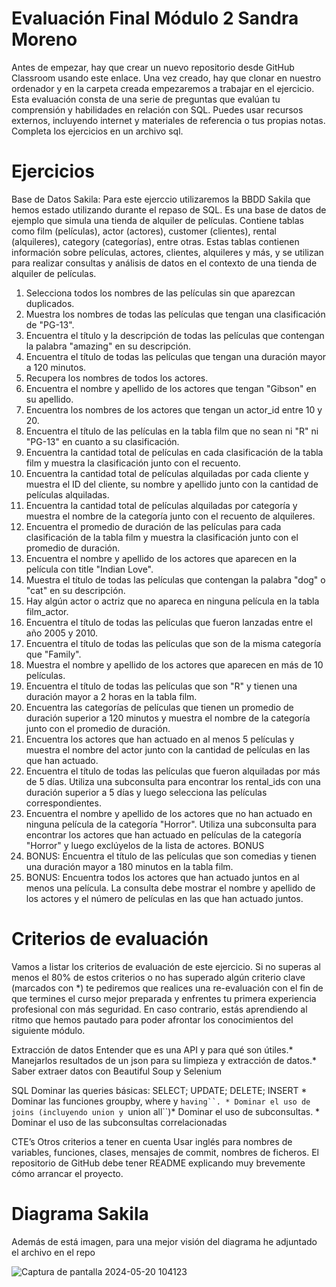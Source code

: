 # Evaluación Final Módulo 2 Sandra Moreno

Antes de empezar, hay que crear un nuevo repositorio desde GitHub Classroom usando
este enlace. Una vez creado, hay que clonar en nuestro ordenador y en la carpeta creada
empezaremos a trabajar en el ejercicio.
Esta evaluación consta de una serie de preguntas que evalúan tu comprensión y
habilidades en relación con SQL.
Puedes usar recursos externos, incluyendo internet y materiales de referencia o tus
propias notas.
Completa los ejercicios en un archivo sql.

# Ejercicios

Base de Datos Sakila:
Para este ejerccio utilizaremos la BBDD Sakila que hemos estado utilizando durante el repaso de
SQL. Es una base de datos de ejemplo que simula una tienda de alquiler de películas. Contiene
tablas como film (películas), actor (actores), customer (clientes), rental (alquileres),
category (categorías), entre otras. Estas tablas contienen información sobre películas, actores,
clientes, alquileres y más, y se utilizan para realizar consultas y análisis de datos en el contexto
de una tienda de alquiler de películas.

1. Selecciona todos los nombres de las películas sin que aparezcan duplicados.
2. Muestra los nombres de todas las películas que tengan una clasificación de "PG-13".
3. Encuentra el título y la descripción de todas las películas que contengan la palabra
"amazing" en su descripción.
4. Encuentra el título de todas las películas que tengan una duración mayor a 120 minutos.
5. Recupera los nombres de todos los actores.
6. Encuentra el nombre y apellido de los actores que tengan "Gibson" en su apellido.
7. Encuentra los nombres de los actores que tengan un actor_id entre 10 y 20.
8. Encuentra el título de las películas en la tabla film que no sean ni "R" ni "PG-13" en
cuanto a su clasificación.
9. Encuentra la cantidad total de películas en cada clasificación de la tabla film y muestra la
clasificación junto con el recuento.
10. Encuentra la cantidad total de películas alquiladas por cada cliente y muestra el ID del
cliente, su nombre y apellido junto con la cantidad de películas alquiladas.
11. Encuentra la cantidad total de películas alquiladas por categoría y muestra el nombre de
la categoría junto con el recuento de alquileres.   
12. Encuentra el promedio de duración de las películas para cada clasificación de la tabla
film y muestra la clasificación junto con el promedio de duración.
13. Encuentra el nombre y apellido de los actores que aparecen en la película con title "Indian
Love".
14. Muestra el título de todas las películas que contengan la palabra "dog" o "cat" en su
descripción.
15. Hay algún actor o actriz que no apareca en ninguna película en la tabla film_actor.
16. Encuentra el título de todas las películas que fueron lanzadas entre el año 2005 y 2010.
17. Encuentra el título de todas las películas que son de la misma categoría que "Family".
18. Muestra el nombre y apellido de los actores que aparecen en más de 10 películas.
19. Encuentra el título de todas las películas que son "R" y tienen una duración mayor a 2
horas en la tabla film.
20. Encuentra las categorías de películas que tienen un promedio de duración superior a 120
minutos y muestra el nombre de la categoría junto con el promedio de duración.
21. Encuentra los actores que han actuado en al menos 5 películas y muestra el nombre del
actor junto con la cantidad de películas en las que han actuado.
22. Encuentra el título de todas las películas que fueron alquiladas por más de 5 días. Utiliza
una subconsulta para encontrar los rental_ids con una duración superior a 5 días y luego
selecciona las películas correspondientes.
23. Encuentra el nombre y apellido de los actores que no han actuado en ninguna película de
la categoría "Horror". Utiliza una subconsulta para encontrar los actores que han actuado
en películas de la categoría "Horror" y luego exclúyelos de la lista de actores.
BONUS
24. BONUS: Encuentra el título de las películas que son comedias y tienen una duración mayor
a 180 minutos en la tabla film.
25. BONUS: Encuentra todos los actores que han actuado juntos en al menos una película. La
consulta debe mostrar el nombre y apellido de los actores y el número de películas en las
que han actuado juntos.

# Criterios de evaluación

Vamos a listar los criterios de evaluación de este ejercicio. Si no superas al menos el 80% de
estos criterios o no has superado algún criterio clave (marcados con *) te pediremos que
realices una re-evaluación con el fin de que termines el curso mejor preparada y enfrentes tu
primera experiencia profesional con más seguridad. En caso contrario, estás aprendiendo al
ritmo que hemos pautado para poder afrontar los conocimientos del siguiente módulo.

Extracción de datos
Entender que es una API y para qué son útiles.*
Manejarlos resultados de un json para su limpieza y extracción de datos.*
Saber extraer datos con Beautiful Soup y Selenium

SQL
Dominar las queries básicas: SELECT; UPDATE; DELETE; INSERT *
Dominar las funciones groupby, where y `having``. *
Dominar el uso de joins (incluyendo union y `union all``)*
Dominar el uso de subconsultas. *
Dominar el uso de las subconsultas correlacionadas

CTE’s
Otros criterios a tener en cuenta
Usar inglés para nombres de variables, funciones, clases, mensajes de commit, nombres
de ficheros.
El repositorio de GitHub debe tener README explicando muy brevemente cómo arrancar
el proyecto.

# Diagrama Sakila
Además de está imagen, para una mejor visión del diagrama he adjuntado el archivo en el repo

![Captura de pantalla 2024-05-20 104123](https://github.com/sandranomore/https-github.com-Adalab-bda-modulo-2-evaluacion-final-sandranomore/assets/159695823/b6ddbd90-519f-476b-97af-83c50d562023)
